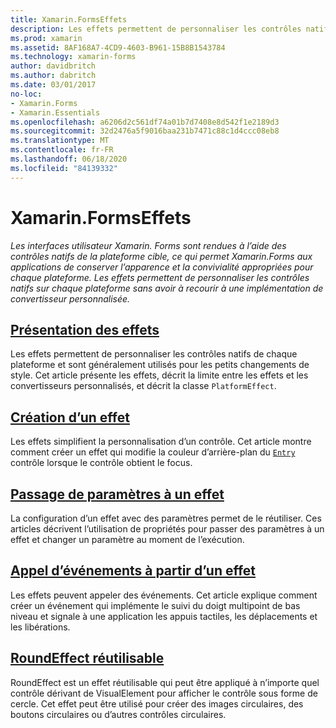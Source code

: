 ```yaml
---
title: Xamarin.FormsEffets
description: Les effets permettent de personnaliser les contrôles natifs de chaque plateforme sans avoir à implémenter de convertisseur personnalisé.
ms.prod: xamarin
ms.assetid: 8AF168A7-4CD9-4603-B961-15B8B1543784
ms.technology: xamarin-forms
author: davidbritch
ms.author: dabritch
ms.date: 03/01/2017
no-loc:
- Xamarin.Forms
- Xamarin.Essentials
ms.openlocfilehash: a6206d2c561df74a01b7d7408e8d542f1e2189d3
ms.sourcegitcommit: 32d2476a5f9016baa231b7471c88c1d4ccc08eb8
ms.translationtype: MT
ms.contentlocale: fr-FR
ms.lasthandoff: 06/18/2020
ms.locfileid: "84139332"
---
```

# <a name="xamarinforms-effects"></a>Xamarin.FormsEffets

_Les interfaces utilisateur Xamarin. Forms sont rendues à l’aide des contrôles natifs de la plateforme cible, ce qui permet Xamarin.Forms aux applications de conserver l’apparence et la convivialité appropriées pour chaque plateforme. Les effets permettent de personnaliser les contrôles natifs sur chaque plateforme sans avoir à recourir à une implémentation de convertisseur personnalisée._

## <a name="introduction-to-effects"></a>[Présentation des effets](introduction.md)

Les effets permettent de personnaliser les contrôles natifs de chaque plateforme et sont généralement utilisés pour les petits changements de style. Cet article présente les effets, décrit la limite entre les effets et les convertisseurs personnalisés, et décrit la classe `PlatformEffect`.

## <a name="creating-an-effect"></a>[Création d’un effet](creating.md)

Les effets simplifient la personnalisation d’un contrôle. Cet article montre comment créer un effet qui modifie la couleur d’arrière-plan du [`Entry`](xref:Xamarin.Forms.Entry) contrôle lorsque le contrôle obtient le focus.

## <a name="passing-parameters-to-an-effect"></a>[Passage de paramètres à un effet](passing-parameters/index.md)

La configuration d’un effet avec des paramètres permet de le réutiliser. Ces articles décrivent l’utilisation de propriétés pour passer des paramètres à un effet et changer un paramètre au moment de l’exécution.

## <a name="invoking-events-from-an-effect"></a>[Appel d’événements à partir d’un effet](touch-tracking.md)

Les effets peuvent appeler des événements. Cet article explique comment créer un événement qui implémente le suivi du doigt multipoint de bas niveau et signale à une application les appuis tactiles, les déplacements et les libérations.

## <a name="reusable-roundeffect"></a>[RoundEffect réutilisable](reusable-roundeffect.md)

RoundEffect est un effet réutilisable qui peut être appliqué à n’importe quel contrôle dérivant de VisualElement pour afficher le contrôle sous forme de cercle. Cet effet peut être utilisé pour créer des images circulaires, des boutons circulaires ou d’autres contrôles circulaires.
